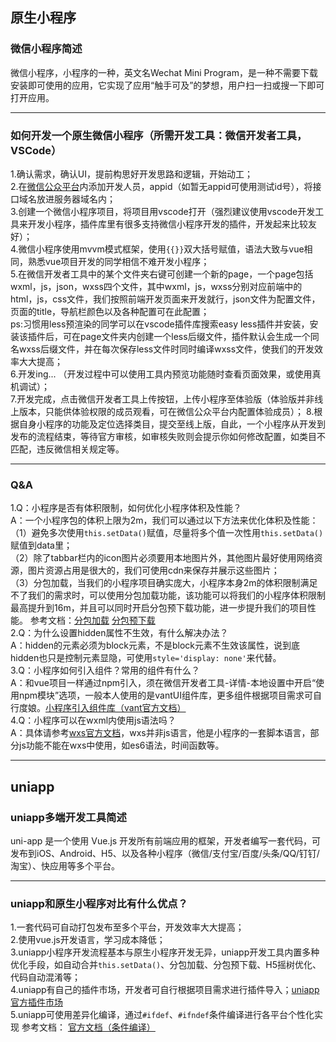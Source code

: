 ## 原生小程序 
### 微信小程序简述  
微信小程序，小程序的一种，英文名Wechat Mini Program，是一种不需要下载安装即可使用的应用，它实现了应用“触手可及”的梦想，用户扫一扫或搜一下即可打开应用。 
***
### 如何开发一个原生微信小程序（所需开发工具：微信开发者工具，VSCode） 
1.确认需求，确认UI，提前构思好开发思路和逻辑，开始动工；  
2.在[微信公众平台](https://mp.weixin.qq.com/)内添加开发人员，appid（如暂无appid可使用测试id号），将接口域名放进服务器域名内；  
3.创建一个微信小程序项目，将项目用vscode打开（强烈建议使用vscode开发工具来开发小程序，插件库里有很多支持微信小程序开发的插件，开发起来比较友好）；  
4.微信小程序使用mvvm模式框架，使用`{{}}`双大括号赋值，语法大致与vue相同，熟悉vue项目开发的同学相信不难开发小程序；  
5.在微信开发者工具中的某个文件夹右键可创建一个新的page，一个page包括wxml，js，json，wxss四个文件，其中wxml，js，wxss分别对应前端中的html，js，css文件，我们按照前端开发页面来开发就行，json文件为配置文件，页面的title，导航栏颜色以及各种配置可在此配置；  
ps:习惯用less预渲染的同学可以在vscode插件库搜索easy less插件并安装，安装该插件后，可在page文件夹内创建一个less后缀文件，插件默认会生成一个同名wxss后缀文件，并在每次保存less文件时同时编译wxss文件，使我们的开发效率大大提高；  
6.开发ing... （开发过程中可以使用工具内预览功能随时查看页面效果，或使用真机调试）；  
7.开发完成，点击微信开发者工具上传按钮，上传小程序至体验版（体验版并非线上版本，只能供体验权限的成员观看，可在微信公众平台内配置体验成员）； 
8.根据自身小程序的功能及定位选择类目，提交至线上版，自此，一个小程序从开发到发布的流程结束，等待官方审核，如审核失败则会提示你如何修改配置，如类目不匹配，违反微信相关规定等。  
***
### Q&A  
1.Q：小程序是否有体积限制，如何优化小程序体积及性能？  
  A：一个小程序包的体积上限为2m，我们可以通过以下方法来优化体积及性能：  
  （1）避免多次使用`this.setData()`赋值，尽量将多个值一次性用`this.setData()`赋值到data里；  
  （2）除了tabbar栏内的icon图片必须要用本地图片外，其他图片最好使用网络资源，图片资源占用是很大的，我们可使用cdn来保存并展示这些图片；  
  （3）分包加载，当我们的小程序项目确实庞大，小程序本身2m的体积限制满足不了我们的需求时，可以使用分包加载功能，该功能可以将我们的小程序体积限制最高提升到16m，并且可以同时开启分包预下载功能，进一步提升我们的项目性能。 参考文档：[分包加载](https://developers.weixin.qq.com/miniprogram/dev/framework/subpackages.html) [分包预下载](https://developers.weixin.qq.com/miniprogram/dev/framework/subpackages/preload.html)  
2.Q：为什么设置hidden属性不生效，有什么解决办法？  
  A：hidden的元素必须为block元素，不是block元素不生效该属性，说到底hidden也只是控制元素显隐，可使用`style='display: none'`来代替。  
3.Q：小程序如何引入组件？常用的组件有什么？  
  A：和vue项目一样通过npm引入，须在微信开发者工具-详情-本地设置中开启“使用npm模块”选项，一般本人使用的是vantUI组件库，更多组件根据项目需求可自行度娘。[小程序引入组件库（vant官方文档）](https://youzan.github.io/vant-weapp/#/quickstart#an-zhuang)  
4.Q：小程序可以在wxml内使用js语法吗？  
  A：具体请参考[wxs官方文档](https://developers.weixin.qq.com/miniprogram/dev/framework/view/wxs/)，wxs并非js语言，他是小程序的一套脚本语言，部分js功能不能在wxs中使用，如es6语法，时间函数等。  
***
## uniapp
### uniapp多端开发工具简述  
uni-app 是一个使用 Vue.js 开发所有前端应用的框架，开发者编写一套代码，可发布到iOS、Android、H5、以及各种小程序（微信/支付宝/百度/头条/QQ/钉钉/淘宝）、快应用等多个平台。  
***
### uniapp和原生小程序对比有什么优点？  
1.一套代码可自动打包发布至多个平台，开发效率大大提高；  
2.使用vue.js开发语言，学习成本降低；  
3.uniapp小程序开发流程基本与原生小程序开发无异，uniapp开发工具内置多种优化手段，如自动合并`this.setData()`、分包加载、分包预下载、H5摇树优化、代码自动混淆等；  
4.uniapp有自己的插件市场，开发者可自行根据项目需求进行插件导入；[uniapp官方插件市场](https://ext.dcloud.net.cn/)   
5.uniapp可使用差异化编译，通过`#ifdef`、`#ifndef`条件编译进行各平台个性化实现 参考文档： [官方文档（条件编译）](https://uniapp.dcloud.io/platform)  
